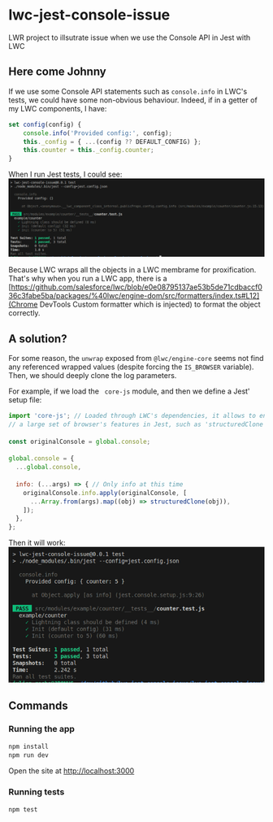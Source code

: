 # lwc-jest-console-issue

LWR project to illsutrate issue when we use the Console API in Jest with LWC

## Here come Johnny

If we use some Console API statements such as `console.info` in LWC's tests, we could have some non-obvious behaviour.
Indeed, if in a getter of my LWC components, I have:

```javascript
set config(config) {
    console.info('Provided config:', config);
    this._config = { ...(config ?? DEFAULT_CONFIG) };
    this.counter = this._config.counter;
}
```

When I run Jest tests, I could see:
![Empty object on a non-empty object](empty-object-which-is-not-empty.png)

Because LWC wraps all the objects in a LWC membrame for proxification.
That's why when you run a LWC app, there is a [https://github.com/salesforce/lwc/blob/e0e08795137ae53b5de71cdbaccf036c3fabe5ba/packages/%40lwc/engine-dom/src/formatters/index.ts#L12](Chrome DevTools Custom formatter which is injected) to format the object correctly.

## A solution?

For some reason, the `unwrap` exposed from `@lwc/engine-core` seems not find any referenced wrapped values (despite forcing the `IS_BROWSER` variable).
Then, we should deeply clone the log parameters.

For example, if we load the ` core-js` module, and then we define a Jest' setup file:

```javascript
import 'core-js'; // Loaded through LWC's dependencies, it allows to enable
// a large set of browser's features in Jest, such as 'structuredClone'

const originalConsole = global.console;

global.console = {
  ...global.console,

  info: (...args) => { // Only info at this time
    originalConsole.info.apply(originalConsole, [
      ...Array.from(args).map((obj) => structuredClone(obj)),
    ]);
  },
};
```

Then it will work:
![No more empty object](no-more-empty-object.png)


## Commands

### Running the app

```bash
npm install
npm run dev
```

Open the site at [http://localhost:3000](http://localhost:3000)

### Running tests

```bash
npm test
```
